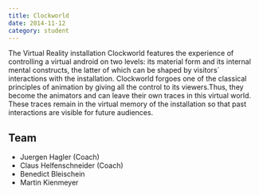 ```yaml
---
title: Clockworld
date: 2014-11-12
category: student
---
```


The Virtual Reality installation Clockworld features the experience of controlling a virtual android on two levels: its material form and its internal mental constructs, the latter of which can be shaped by visitors´ interactions with the installation.
Clockworld forgoes one of the classical principles of animation by giving all the control to its viewers.Thus, they become the animators and can leave their own traces in this virtual world. These traces remain in the virtual memory of the installation so that past interactions are visible for future audiences.

## Team

* Juergen Hagler (Coach)
* Claus Helfenschneider (Coach)
* Benedict Bleischein
* Martin Kienmeyer
